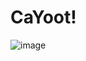 # CaYoot!

![image](https://user-images.githubusercontent.com/73163003/142061331-d8f27696-6392-40f1-b2a3-57a7e1da421c.png)
